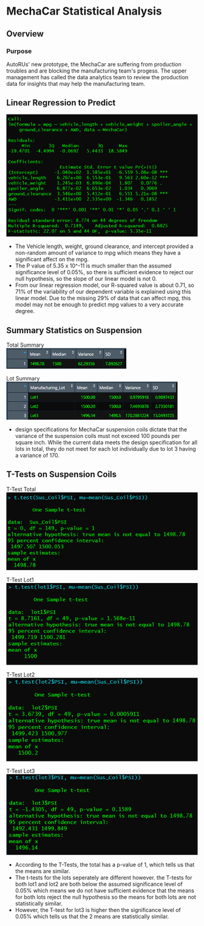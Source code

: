 # MechaCar Statistical Analysis

## Overview

### Purpose
AutoRUs' new prototype, the MechaCar are suffering from production troubles and are blocking the manufacturing team's progess. The upper management has called the data analytics team to review the production data for insights that may help the manufacturing team.
 
## Linear Regression to Predict
![MechaCar mpg lm](/Resources/MechaCar_lm_summary.PNG)
* The Vehicle length, weight, ground clearance, and intercept  provided a non-random amount of variance to mpg which means they have a significant affect on the mpg.
* The P value of 5.35 x 10^-11 is much smaller than the assumed significance level of 0.05%, so there is sufficient evidence to reject our null hypothesis, so the slope of our linear model is not 0.
* From our linear regression model, our R-squared value is about 0.71, so 71% of the variability of our dependent variable is explained using this linear model. Due  to the missing 29% of data that can affect mpg, this model may not be enough to predict mpg values to a very accurate degree.

## Summary Statistics on Suspension

Total Summary  
![Suspension Coil Total Summary](/Resources/Suspension_Coil_Tot_Summary.PNG)

Lot Summary  
![Suspension Coil Lot Summary](/Resources/Suspension_Coil_Lot_Summary.PNG)

* design specifications for MechaCar suspension coils dictate that the variance of the suspension coils must not exceed 100 pounds per square inch. While the current data meets the design specification for all lots in total, they do not meet for each lot individually due to lot 3 having a variance of 170.

## T-Tests on Suspension Coils
T-Test Total  
![T-Test Total](/Resources/t_test_total.PNG)

T-Test Lot1  
![T-Test Lot1](/Resources/t_test_lot1.PNG)

T-Test Lot2  
![T-Test Lot2](/Resources/t_test_lot2.PNG)

T-Test Lot3  
![T-Test Lot3](/Resources/t_test_lot3.PNG)

* According to the T-Tests, the total has a p-value of 1, which tells us that the means are similar.
* The t-tests for the lots seperately are different however. the T-tests for both lot1 and lot2 are both below the assumed significance level of 0.05% which means we do not have sufficient evidence that the means for both lots reject the null hypothesis so the means for both lots are not statistically similar.
* However, the T-test for lot3 is higher then the significance level of 0.05% which tells us that the 2 means are statistically similar.
